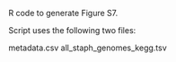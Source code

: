 R code to generate Figure S7.

Script uses the following two files:

metadata.csv
all_staph_genomes_kegg.tsv
